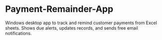 # Payment-Remainder-App
Windows desktop app to track and remind customer payments from Excel sheets. Shows due alerts, updates records, and sends free email notifications.
